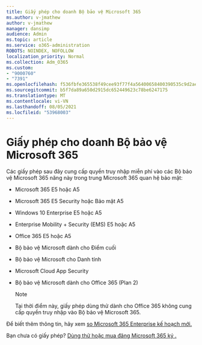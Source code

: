 ```yaml
---
title: Giấy phép cho doanh Bộ bảo vệ Microsoft 365
ms.author: v-jmathew
author: v-jmathew
manager: dansimp
audience: Admin
ms.topic: article
ms.service: o365-administration
ROBOTS: NOINDEX, NOFOLLOW
localization_priority: Normal
ms.collection: Adm_O365
ms.custom:
- "9000760"
- "7391"
ms.openlocfilehash: f536fbfe365538f49cee93f77f4a56400658400390535c9d2ae142004b2c2274
ms.sourcegitcommit: b5f7da89a650d2915dc652449623c78be6247175
ms.translationtype: MT
ms.contentlocale: vi-VN
ms.lasthandoff: 08/05/2021
ms.locfileid: "53968003"
---
```

# <a name="licenses-for-microsoft-365-defender"></a>Giấy phép cho doanh Bộ bảo vệ Microsoft 365

Các giấy phép sau đây cung cấp quyền truy nhập miễn phí vào các Bộ bảo vệ Microsoft 365 năng này trong trung Microsoft 365 quan hệ bảo mật:

- Microsoft 365 E5 hoặc A5
- Microsoft 365 E5 Security hoặc Bảo mật A5
- Windows 10 Enterprise E5 hoặc A5
- Enterprise Mobility + Security (EMS) E5 hoặc A5
- Office 365 E5 hoặc A5
- Bộ bảo vệ Microsoft dành cho Điểm cuối
- Bộ bảo vệ Microsoft cho Danh tính
- Microsoft Cloud App Security
- Bộ bảo vệ Microsoft dành cho Office 365 (Plan 2)

    > [!NOTE]
    > Tại thời điểm này, giấy phép dùng thử dành cho Office 365 không cung cấp quyền truy nhập vào Bộ bảo vệ Microsoft 365.

Để biết thêm thông tin, hãy xem [so Microsoft 365 Enterprise kế hoạch mới.](https://go.microsoft.com/fwlink/?linkid=2143458)

Bạn chưa có giấy phép? [Dùng thử hoặc mua đăng Microsoft 365 ký .](https://go.microsoft.com/fwlink/?linkid=2143625)
